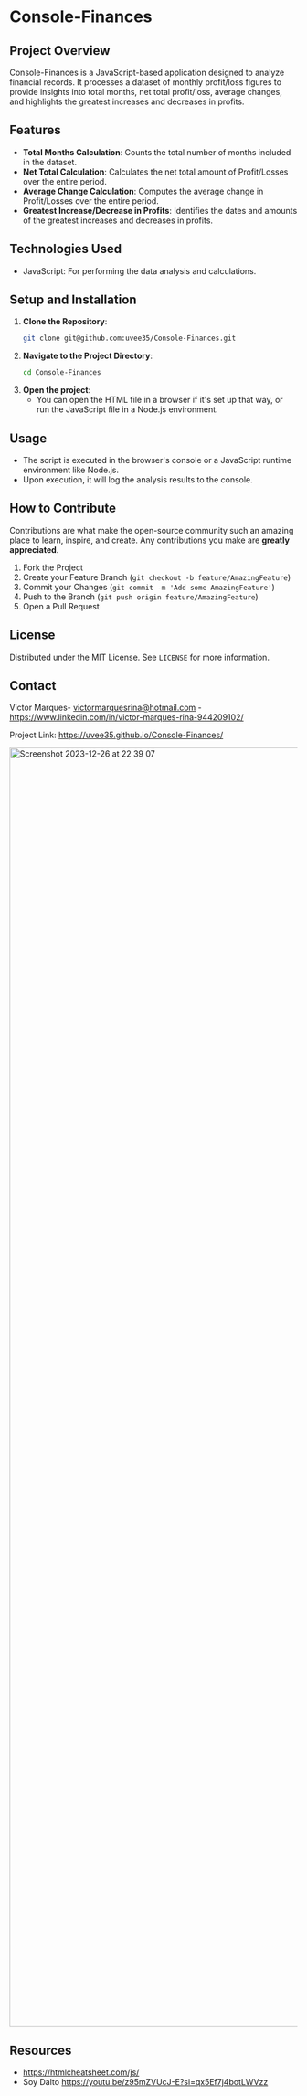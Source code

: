 # Console-Finances

## Project Overview

Console-Finances is a JavaScript-based application designed to analyze financial records. It processes a dataset of monthly profit/loss figures to provide insights into total months, net total profit/loss, average changes, and highlights the greatest increases and decreases in profits.

## Features

- **Total Months Calculation**: Counts the total number of months included in the dataset.
- **Net Total Calculation**: Calculates the net total amount of Profit/Losses over the entire period.
- **Average Change Calculation**: Computes the average change in Profit/Losses over the entire period.
- **Greatest Increase/Decrease in Profits**: Identifies the dates and amounts of the greatest increases and decreases in profits.

## Technologies Used

- JavaScript: For performing the data analysis and calculations.

## Setup and Installation

1. **Clone the Repository**:
   ```bash
   git clone git@github.com:uvee35/Console-Finances.git
   ```
2. **Navigate to the Project Directory**:
   ```bash
   cd Console-Finances
   ```
3. **Open the project**:
   - You can open the HTML file in a browser if it's set up that way, or run the JavaScript file in a Node.js environment.

## Usage

- The script is executed in the browser's console or a JavaScript runtime environment like Node.js.
- Upon execution, it will log the analysis results to the console.

## How to Contribute

Contributions are what make the open-source community such an amazing place to learn, inspire, and create. Any contributions you make are **greatly appreciated**.

1. Fork the Project
2. Create your Feature Branch (`git checkout -b feature/AmazingFeature`)
3. Commit your Changes (`git commit -m 'Add some AmazingFeature'`)
4. Push to the Branch (`git push origin feature/AmazingFeature`)
5. Open a Pull Request

## License

Distributed under the MIT License. See `LICENSE` for more information.

## Contact

Victor Marques- victormarquesrina@hotmail.com - https://www.linkedin.com/in/victor-marques-rina-944209102/

Project Link: https://uvee35.github.io/Console-Finances/



<img width="2239" alt="Screenshot 2023-12-26 at 22 39 07" src="https://github.com/uvee35/Console-Finances/assets/151088688/16ebe74b-3bd3-4acc-bf6a-58e0dabf584c">




## Resources

- https://htmlcheatsheet.com/js/
- Soy Dalto https://youtu.be/z95mZVUcJ-E?si=qx5Ef7j4botLWVzz
